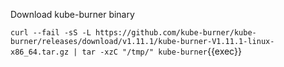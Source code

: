 Download kube-burner binary

```curl --fail -sS -L https://github.com/kube-burner/kube-burner/releases/download/v1.11.1/kube-burner-V1.11.1-linux-x86_64.tar.gz | tar -xzC "/tmp/" kube-burner```{{exec}}